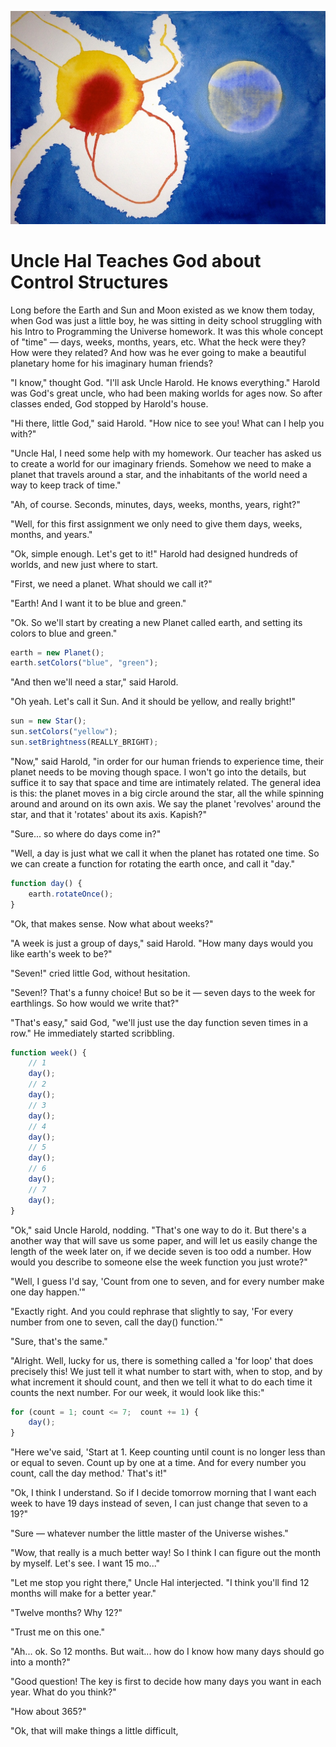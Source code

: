 ![The Sun and the Earth](../../assets/GodMakesEarth.jpg "The Sun and the Earth")

# Uncle Hal Teaches God about Control Structures

Long before the Earth and Sun and Moon existed as we know them today, when God was just a little boy, he was sitting in deity school struggling with his Intro to Programming the Universe homework.  It was this whole concept of "time" — days, weeks, months, years, etc.  What the heck were they?  How were they related?  And how was he ever going to make a beautiful planetary home for his imaginary human friends?

"I know," thought God.  "I'll ask Uncle Harold.  He knows everything."  Harold was God's great uncle, who had been making worlds for ages now.  So after classes ended, God stopped by Harold's house.

"Hi there, little God," said Harold.  "How nice to see you!  What can I help you with?"

"Uncle Hal, I need some help with my homework.  Our teacher has asked us to create a world for our imaginary friends.  Somehow we need to make a planet that travels around a star, and the inhabitants of the world need a way to keep track of time."

"Ah, of course.  Seconds, minutes, days, weeks, months, years, right?"

"Well, for this first assignment we only need to give them days, weeks, months, and years."

"Ok, simple enough. Let's get to it!"  Harold had designed hundreds of worlds, and new just where to start.

"First, we need a planet.  What should we call it?"

"Earth!  And I want it to be blue and green."

"Ok.  So we'll start by creating a new Planet called earth, and setting its colors to blue and green."

```javascript
earth = new Planet();
earth.setColors("blue", "green");
```

"And then we'll need a star," said Harold.

"Oh yeah.  Let's call it Sun.  And it should be yellow, and really bright!"

```javascript
sun = new Star();
sun.setColors("yellow");
sun.setBrightness(REALLY_BRIGHT);
```

"Now," said Harold, "in order for our human friends to experience time, their planet needs to be moving though space.  I won't go into the details, but suffice it to say that space and time are intimately related.  The general idea is this: the planet moves in a big circle around the star, all the while spinning around and around on its own axis.  We say the planet 'revolves' around the star, and that it 'rotates' about its axis.  Kapish?"

"Sure... so where do days come in?"

"Well, a day is just what we call it when the planet has rotated one time.  So we can create a function for rotating the earth once, and call it "day."

```javascript
function day() {
	earth.rotateOnce();
}
```

"Ok, that makes sense.  Now what about weeks?"  

"A week is just a group of days," said Harold.  "How many days would you like earth's week to be?"

"Seven!" cried little God, without hesitation.

"Seven!?  That's a funny choice!  But so be it — seven days to the week for earthlings.  So how would we write that?"

"That's easy," said God, "we'll just use the day function seven times in a row."  He immediately started scribbling.

```javascript
function week() {
	// 1
	day();
	// 2
	day();
	// 3
	day();
	// 4
	day();
	// 5
	day();
	// 6
	day();
	// 7
	day();
}
```

"Ok," said Uncle Harold, nodding.  "That's one way to do it.  But there's a another way that will save us some paper, and will let us easily change the length of the week later on, if we decide seven is too odd a number.  How would you describe to someone else the week function you just wrote?"

"Well, I guess I'd say, 'Count from one to seven, and for every number make one day happen.'"

"Exactly right.  And you could rephrase that slightly to say, 'For every number from one to seven, call the day() function.'"

"Sure, that's the same."

"Alright.  Well, lucky for us, there is something called a 'for loop' that does  precisely this!  We just tell it what number to start with, when to stop, and by what increment it should count, and then we tell it what to do each time it counts the next number.  For our week, it would look like this:"

```javascript
for (count = 1; count <= 7;  count += 1) {
	day();
}
```

"Here we've said, 'Start at 1.  Keep counting until count is no longer less than or equal to seven.  Count up by one at a time.  And for every number you count, call the day method.'  That's it!"

"Ok, I think I understand.  So if I decide tomorrow morning that I want each week to have 19 days instead of seven, I can just change that seven to a 19?"

"Sure — whatever number the little master of the Universe wishes."

"Wow, that really is a much better way!  So I think I can figure out the month by myself.  Let's see.  I want 15 mo..."

"Let me stop you right there," Uncle Hal interjected.  "I think you'll find 12 months will make for a better year."

"Twelve months?  Why 12?"

"Trust me on this one."

"Ah... ok.  So 12 months.  But wait... how do I know how many days should go into a month?"

"Good question!  The key is first to decide how many days you want in each year.  What do you think?"

"How about 365?"

"Ok, that will make things a little difficult, 




